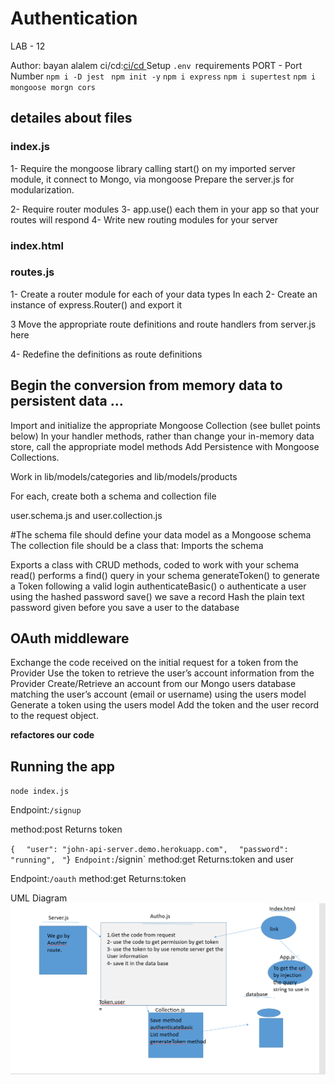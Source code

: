 # Authentication

LAB - 12


Author: bayan alalem
ci/cd:[ci/cd ](https://github.com/bayan-97/Authentication/actions)
Setup
`.env `requirements
PORT - Port Number
`npm i -D jest ` `npm init -y` `npm i express` `npm i supertest` `npm i mongoose morgn cors` 

## detailes about files

### index.js
1- Require the mongoose library
 calling start() on my imported server module, it connect to Mongo, via mongoose
Prepare the server.js for modularization.

2- Require  router modules 
3- app.use() each them in your app so that your routes will respond
4- Write new routing modules for your server

### index.html

### routes.js

1- Create a router module for each of your data types
In each
2- Create an instance of express.Router() and export it

3 Move the appropriate route definitions and route handlers from server.js here

4- Redefine the definitions as route definitions 

## Begin the conversion from memory data to persistent data …
Import and initialize the appropriate Mongoose Collection (see bullet points below)
In your handler methods, rather than change your in-memory data store, call the appropriate model methods
Add Persistence with Mongoose Collections.

Work in lib/models/categories and lib/models/products


For each, create both a schema and collection file

user.schema.js and user.collection.js

#The schema file should define your data model as a Mongoose schema
The collection file should be a class that:
Imports the schema

Exports a class with CRUD methods, coded to work with your schema
read() performs a find() query in your schema
generateToken() to generate a Token following a valid login
authenticateBasic() o authenticate a user using the hashed password
save() we save a record Hash the plain text password given before you save a user to the database
## OAuth middleware
Exchange the code received on the initial request for a token from the Provider
Use the token to retrieve the user’s account information from the Provider
Create/Retrieve an account from our Mongo users database matching the user’s account (email or username) using the users model
Generate a token using the users model
Add the token and the user record to the request object.


**refactores our code**
## Running the app

`node index.js`

Endpoint:`/signup`

method:post
Returns token

`{`
`  "user": "john-api-server.demo.herokuapp.com",`
`  "password": "running",`
`  "
`}`
Endpoint:`/signin`
method:get
Returns:token and user


Endpoint:`/oauth`
method:get
Returns:token 






UML Diagram
![](lab12ui.PNG)